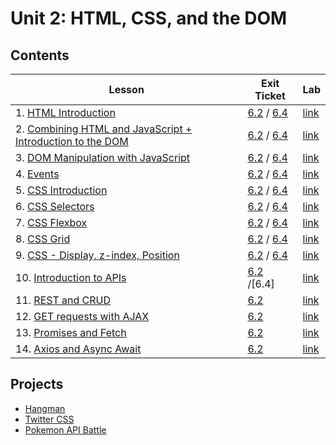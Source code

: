 # Unit 2: HTML, CSS, and the DOM

## Contents

| Lesson | Exit Ticket | Lab |
| --- | --- | --- |
| 1. [HTML Introduction](./html_introduction_combined) | [6.2](https://canvas.instructure.com/courses/1605748/quizzes/4100854) / [6.4](https://canvas.instructure.com/courses/1705731/quizzes/4239868) | [link](https://github.com/joinpursuit/Pursuit-Core-Web-HTML-Introduction-Lab)  |
| 2. [Combining HTML and JavaScript + Introduction to the DOM](./dom_1/README.md) | [6.2](https://canvas.instructure.com/courses/1605748/quizzes/4107336) / [6.4](https://canvas.instructure.com/courses/1705731/quizzes/4239883) | [link](https://github.com/joinpursuit/combining-html-and-javascript-plus-dom)
| 3. [DOM Manipulation with JavaScript](./dom_manipulation) | [6.2](https://canvas.instructure.com/courses/1605748/quizzes/4116399) / [6.4](https://canvas.instructure.com/courses/1705731/quizzes/4239875) | [link](https://github.com/joinpursuit/adding_elements_to_the_dom_lab)
| 4. [Events](./events) | [6.2](https://canvas.instructure.com/courses/1605748/quizzes/4129211) / [6.4](https://canvas.instructure.com/courses/1705731/quizzes/4239887) | [link](https://github.com/joinpursuit/events_lab)
| 5. [CSS Introduction](./css_intro) | [6.2](https://canvas.instructure.com/courses/1605748/quizzes/4143418) / [6.4](https://canvas.instructure.com/courses/1705731/quizzes/4239880) | [link](https://github.com/joinpursuit/Pursuit-Core-CSS-Intro-Lab/blob/master/README.md) |
| 6. [CSS Selectors](./css_selectors) | [6.2](https://canvas.instructure.com/courses/1605748/quizzes/4151828) / [6.4](https://canvas.instructure.com/courses/1705731/quizzes/4239869) | [link](https://github.com/joinpursuit/Pursuit-Core-CSS-Selectors-Lab/blob/master/README.md) |
| 7. [CSS Flexbox](./css_flexbox) | [6.2](https://canvas.instructure.com/courses/1605748/quizzes/4174615) / [6.4](https://canvas.instructure.com/courses/1705731/quizzes/4239881) | [link](https://github.com/joinpursuit/css_flexbox_exercise) |
| 8. [CSS Grid](./css_grid) | [6.2](https://canvas.instructure.com/courses/1605748/quizzes/4179035) / [6.4](https://canvas.instructure.com/courses/1705731/quizzes/4239884) | [link](https://github.com/joinpursuit/css_grid_exercise)
| 9. [CSS - Display, z-index, Position](./css_display_position_zind) | [6.2](https://canvas.instructure.com/courses/1605748/quizzes/4217753) / [6.4](https://canvas.instructure.com/courses/1705731/quizzes/4239874) | [link](https://github.com/joinpursuit/css_display_position_zindex_exercise) |
| 10. [Introduction to APIs](./api_intro) | [6.2](https://canvas.instructure.com/courses/1605748/quizzes/4245201) /[6.4] | [link](https://github.com/joinpursuit/Pursuit-Core-Introduction-To-Networking-and-APIs-Lab/blob/master/README.md) |
| 11. [REST and CRUD](./restful_apis) | [6.2](https://canvas.instructure.com/courses/1605748/quizzes/4245541) | [link](https://github.com/joinpursuit/restfulapi_exercise) |
| 12. [GET requests with AJAX](./ajax) | [6.2](https://canvas.instructure.com/courses/1605748/quizzes/4262503) | [link](https://github.com/joinpursuit/Pursuit-Core-Web-AJAX-Lab) |
| 13. [Promises and Fetch](./fetch/README.md) | [6.2](https://canvas.instructure.com/courses/1605748/quizzes/4271116) | [link](https://github.com/joinpursuit/Pursuit-Core-Web-Promises-Fetch-Lab/blob/master/README.md) |
| 14. [Axios and Async Await](./axios%2Basync-await) | [6.2](https://canvas.instructure.com/courses/1605748/quizzes/4282554) | [link](https://github.com/joinpursuit/axios_assignment/blob/master/axios_exercise.md) |

## Projects

- [Hangman](https://github.com/joinpursuit/Pursuit-Core-Web-Hangman-Weekly-Assignment/blob/master/README.md)
- [Twitter CSS](https://github.com/joinpursuit/Pursuit-Core-Web-Twitter-CSS-Assignment)
- [Pokemon API Battle](https://github.com/joinpursuit/Pursuit-Core-Web-Loading-Data-from-Online-Assignment/blob/master/README.md)

